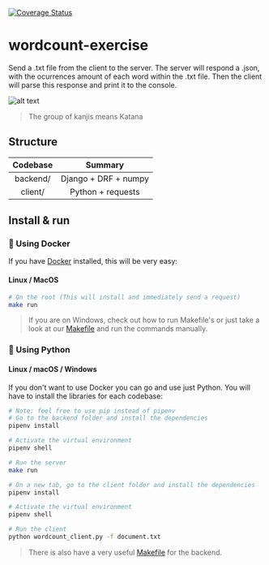 
[![Coverage Status](https://coveralls.io/repos/github/jalvaradosegura/wordcount-exercise/badge.svg?branch=main)](https://coveralls.io/github/jalvaradosegura/wordcount-exercise?branch=main)

# wordcount-exercise
Send a .txt file from the client to the server. The server will respond a .json, with the ocurrences amount of each word within the .txt file. Then the client will parse this response and print it to the console.

![alt text](https://i.imgur.com/kF3aIhK.png)
> The group of kanjis means Katana

## Structure

| Codebase               |      Summary              |
| :--------------------: | :-----------------------: |
| backend/               |      Django + DRF + numpy |
| client/                |      Python + requests    |

## Install & run
### 🐳 Using Docker
If you have [Docker](https://docs.docker.com/engine/install/) installed, this will be very easy:

#### Linux / MacOS
```sh
# On the root (This will install and immediately send a request)
make run
```

> If you are on Windows, check out how to run Makefile's or just take a look at our [Makefile](https://github.com/jalvaradosegura/wordcount-exercise/blob/main/Makefile) and run the commands manually.

### 🐍 Using Python
#### Linux / macOS / Windows
If you don't want to use Docker you can go and use just Python. You will have to install the libraries for each codebase:
```sh
# Note: feel free to use pip instead of pipenv
# Go to the backend folder and install the dependencies
pipenv install

# Activate the virtual environment
pipenv shell

# Run the server
make run

# On a new tab, go to the client folder and install the dependencies
pipenv install

# Activate the virtual environment
pipenv shell

# Run the client
python wordcount_client.py -f document.txt
```
> There is also have a very useful [Makefile](https://github.com/jalvaradosegura/wordcount-exercise/blob/main/backend/Makefile) for the backend.

